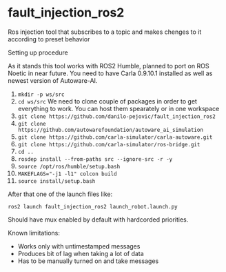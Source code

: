 # fault_injection_ros2
Ros injection tool that subscribes to a topic and makes chenges to it according to preset behavior

Setting up procedure

As it stands this tool works with ROS2 Humble, planned to port on ROS Noetic in near future. You need to have Carla 0.9.10.1 installed as well as newest version of Autoware-AI.

1. `mkdir -p ws/src` 
2. `cd ws/src`
We need to clone couple of packages in order to get everything to work. You can host them spearately or in one workspace
3. `git clone https://github.com/danilo-pejovic/fault_injection_ros2`
4. `git clone https://github.com/autowarefoundation/autoware_ai_simulation`
5. `git clone https://github.com/carla-simulator/carla-autoware.git`
6. `git clone https://github.com/carla-simulator/ros-bridge.git`
7. `cd ..`
8. `rosdep install --from-paths src --ignore-src -r -y`
9. `source /opt/ros/humble/setup.bash`
10. `MAKEFLAGS="-j1 -l1" colcon build`
11. `source install/setup.bash`

After that one of the launch files like: 
 
  `ros2 launch fault_injection_ros2 launch_robot.launch.py`

Should have mux enabled by default with hardcorded priorities. 

Known limitations: 

- Works only with untimestamped messages
- Produces bit of lag when taking a lot of data
- Has to be manually turned on and take messages
